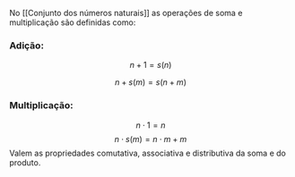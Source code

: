 No [[Conjunto dos números naturais]] as operações de soma e multiplicação são definidas como:
### Adição:
$$
n+1 = s(n)
$$

$$
n+s(m) = s(n+m)
$$
### Multiplicação:
$$
n \cdot 1 = n
$$
$$
n \cdot s(m) = n\cdot m + m
$$
Valem as propriedades comutativa, associativa e distributiva da soma e do produto.